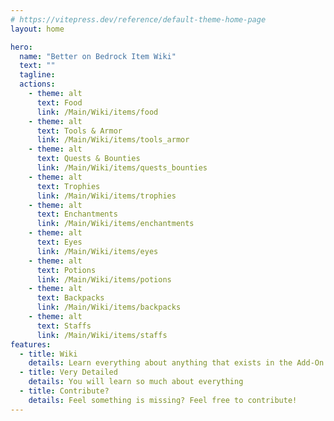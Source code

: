 ```yaml
---
# https://vitepress.dev/reference/default-theme-home-page
layout: home

hero:
  name: "Better on Bedrock Item Wiki"
  text: ""
  tagline: 
  actions:
    - theme: alt
      text: Food
      link: /Main/Wiki/items/food
    - theme: alt
      text: Tools & Armor
      link: /Main/Wiki/items/tools_armor
    - theme: alt
      text: Quests & Bounties
      link: /Main/Wiki/items/quests_bounties
    - theme: alt
      text: Trophies
      link: /Main/Wiki/items/trophies
    - theme: alt
      text: Enchantments
      link: /Main/Wiki/items/enchantments
    - theme: alt
      text: Eyes
      link: /Main/Wiki/items/eyes
    - theme: alt
      text: Potions
      link: /Main/Wiki/items/potions
    - theme: alt
      text: Backpacks
      link: /Main/Wiki/items/backpacks
    - theme: alt
      text: Staffs
      link: /Main/Wiki/items/staffs
features:
  - title: Wiki
    details: Learn everything about anything that exists in the Add-On
  - title: Very Detailed
    details: You will learn so much about everything
  - title: Contribute?
    details: Feel something is missing? Feel free to contribute!
---
```


